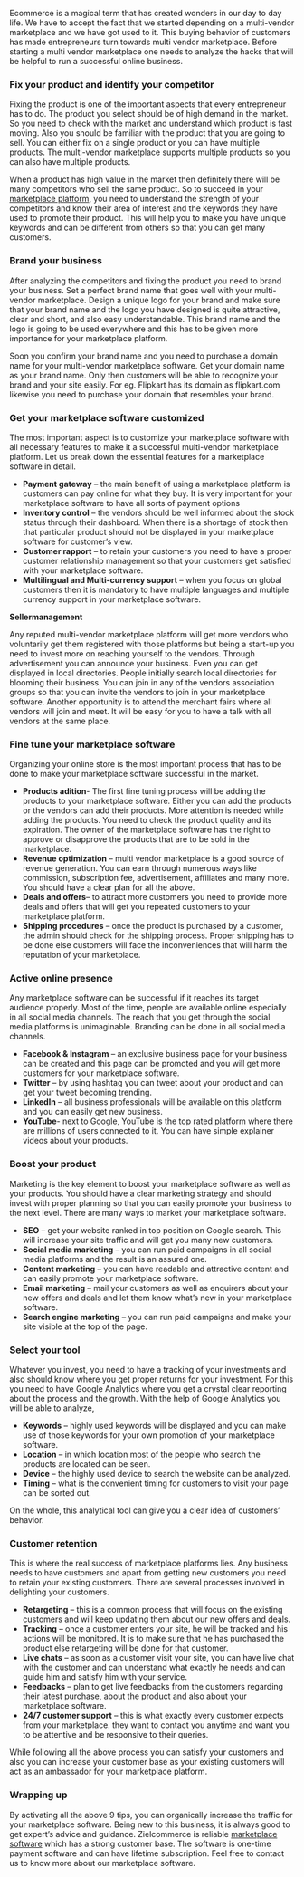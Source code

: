 Ecommerce is a magical term that has created wonders in our day to day life. We have to accept the fact that we started depending on a multi-vendor marketplace and we have got used to it. This buying behavior of customers has made entrepreneurs turn towards multi vendor marketplace. Before starting a multi vendor marketplace one needs to analyze the hacks that will be helpful to run a successful online business.

### Fix your product and identify your competitor

Fixing the product is one of the important aspects that every entrepreneur has to do. The product you select should be of high demand in the market. So you need to check with the market and understand which product is fast moving. Also you should be familiar with the product that you are going to sell. You can either fix on a single product or you can have multiple products. The multi-vendor marketplace supports multiple products so you can also have multiple products.

When a product has high value in the market then definitely there will be many competitors who sell the same product. So to succeed in your [marketplace platform](https://www.zielcommerce.com/multi-vendor-marketplace-software.php), you need to understand the strength of your competitors and know their area of interest and the keywords they have used to promote their product. This will help you to make you have unique keywords and can be different from others so that you can get many customers.

### Brand your business

After analyzing the competitors and fixing the product you need to brand your business. Set a perfect brand name that goes well with your multi-vendor marketplace. Design a unique logo for your brand and make sure that your brand name and the logo you have designed is quite attractive, clear and short, and also easy understandable. This brand name and the logo is going to be used everywhere and this has to be given more importance for your marketplace platform.

Soon you confirm your brand name and you need to purchase a domain name for your multi-vendor marketplace software. Get your domain name as your brand name. Only then customers will be able to recognize your brand and your site easily. For eg. Flipkart has its domain as flipkart.com likewise you need to purchase your domain that resembles your brand.

### Get your marketplace software customized

The most important aspect is to customize your marketplace software with all necessary features to make it a successful multi-vendor marketplace platform. Let us break down the essential features for a marketplace software in detail.

* **Payment gateway** – the main benefit of using a marketplace platform is customers can pay online for what they buy. It is very important for your marketplace software to have all sorts of payment options
* **Inventory control** – the vendors should be well informed about the stock status through their dashboard. When there is a shortage of stock then that particular product should not be displayed in your marketplace software for customer’s view.
* **Customer rapport** – to retain your customers you need to have a proper customer relationship management so that your customers get satisfied with your marketplace software.
* **Multilingual and Multi-currency support** – when you focus on global customers then it is mandatory to have multiple languages and multiple currency support in your marketplace software.

**Sellermanagement**

Any reputed multi-vendor marketplace platform will get more vendors who voluntarily get them registered with those platforms but being a start-up you need to invest more on reaching yourself to the vendors. Through advertisement you can announce your business. Even you can get displayed in local directories. People initially search local directories for blooming their business. You can join in any of the vendors association groups so that you can invite the vendors to join in your marketplace software. Another opportunity is to attend the merchant fairs where all vendors will join and meet. It will be easy for you to have a talk with all vendors at the same place.

### Fine tune your marketplace software

Organizing your online store is the most important process that has to be done to make your marketplace software successful in the market.

* **Products adition**- The first fine tuning process will be adding the products to your marketplace software. Either you can add the products or the vendors can add their products. More attention is needed while adding the products. You need to check the product quality and its expiration. The owner of the marketplace software has the right to approve or disapprove the products that are to be sold in the marketplace.
* **Revenue optimization** – multi vendor marketplace is a good source of revenue generation. You can earn through numerous ways like commission, subscription fee, advertisement, affiliates and many more. You should have a clear plan for all the above.
* **Deals and offers**– to attract more customers you need to provide more deals and offers that will get you repeated customers to your marketplace platform.
* **Shipping procedures** – once the product is purchased by a customer, the admin should check for the shipping process. Proper shipping has to be done else customers will face the inconveniences that will harm the reputation of your marketplace.

### Active online presence

Any marketplace software can be successful if it reaches its target audience properly. Most of the time, people are available online especially in all social media channels. The reach that you get through the social media platforms is unimaginable. Branding can be done in all social media channels.

* **Facebook & Instagram** – an exclusive business page for your business can be created and this page can be promoted and you will get more customers for your marketplace software.
* **Twitter** – by using hashtag you can tweet about your product and can get your tweet becoming trending.
* **LinkedIn** – all business professionals will be available on this platform and you can easily get new business.
* **YouTube**- next to Google, YouTube is the top rated platform where there are millions of users connected to it. You can have simple explainer videos about your products.
 
### Boost your product

Marketing is the key element to boost your marketplace software as well as your products. You should have a clear marketing strategy and should invest with proper planning so that you can easily promote your business to the next level. There are many ways to market your marketplace software.

* **SEO** – get your website ranked in top position on Google search. This will increase your site traffic and will get you many new customers.
* **Social media marketing** – you can run paid campaigns in all social media platforms and the result is an assured one.
* **Content marketing** – you can have readable and attractive content and can easily promote your marketplace software.
* **Email marketing** – mail your customers as well as enquirers about your new offers and deals and let them know what’s new in your marketplace software.
* **Search engine marketing** – you can run paid campaigns and make your site visible at the top of the page.
 
### Select your tool

Whatever you invest, you need to have a tracking of your investments and also should know where you get proper returns for your investment. For this you need to have Google Analytics where you get a crystal clear reporting about the process and the growth. With the help of Google Analytics you will be able to analyze,

* **Keywords** – highly used keywords will be displayed and you can make use of those keywords for your own promotion of your marketplace software.
* **Location** – in which location most of the people who search the products are located can be seen.
* **Device** – the highly used device to search the website can be analyzed.
* **Timing** – what is the convenient timing for customers to visit your page can be sorted out.

On the whole, this analytical tool can give you a clear idea of customers’ behavior.

###  Customer retention

This is where the real success of marketplace platforms lies. Any business needs to have customers and apart from getting new customers you need to retain your existing customers. There are several processes involved in delighting your customers.

* **Retargeting** – this is a common process that will focus on the existing customers and will keep updating them about our new offers and deals.
* **Tracking** – once a customer enters your site, he will be tracked and his actions will be monitored. It is to make sure that he has purchased the product else retargeting will be done for that customer.
* **Live chats** – as soon as a customer visit your site, you can have live chat with the customer and can understand what exactly he needs and can guide him and satisfy him with your service.
* **Feedbacks** – plan to get live feedbacks from the customers regarding their latest purchase, about the product and also about your marketplace software.
* **24/7 customer support** – this is what exactly every customer expects from your marketplace. they want to contact you anytime and want you to be attentive and be responsive to their queries.

While following all the above process you can satisfy your customers and also you can increase your customer base as your existing customers will act as an ambassador for your marketplace platform.

###  Wrapping up

By activating all the above 9 tips, you can organically increase the traffic for your marketplace software. Being new to this business, it is always good to get expert’s advice and guidance. Zielcommerce is reliable [marketplace software](https://www.zielcommerce.com/multi-vendor-marketplace-software.php) which has a strong customer base. The software is one-time payment software and can have lifetime subscription. Feel free to contact us to know more about our marketplace software.